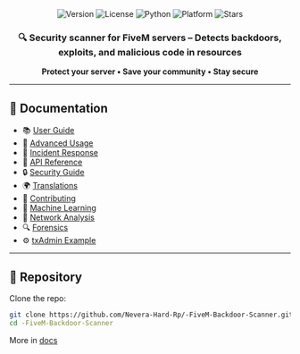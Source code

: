 
<div align="center">
  <img src="https://img.shields.io/badge/version-2.0.0-blue.svg" alt="Version">
  <img src="https://img.shields.io/badge/license-MIT-green.svg" alt="License">
  <img src="https://img.shields.io/badge/python-3.7+-yellow.svg" alt="Python">
  <img src="https://img.shields.io/badge/platform-Linux-orange.svg" alt="Platform">
  <img src="https://img.shields.io/github/stars/Nevera-Hard-Rp/fivem-backdoor-scanner?style=social" alt="Stars">
</div>

<div align="center">
  <h3>🔍 Security scanner for FiveM servers – Detects backdoors, exploits, and malicious code in resources</h3>
  <strong>Protect your server • Save your community • Stay secure</strong>
</div>

---

## 📖 Documentation

- 📚 [User Guide](docs/USER_GUIDE.md)
- 🔧 [Advanced Usage](docs/ADVANCED_USAGE.md)
- 🚨 [Incident Response](docs/INCIDENT_RESPONSE.md)
- 📡 [API Reference](docs/API_REFERENCE.md)
- 🔒 [Security Guide](docs/SECURITY_GUIDE.md)
- 🌍 [Translations](docs/TRANSLATIONS.md)
- 🤝 [Contributing](docs/CONTRIBUTING.md)
- 🧠 [Machine Learning](docs/technical/ML_DETECTION.md)
- 📡 [Network Analysis](docs/technical/NETWORK_ANALYSIS.md)
- 🔍 [Forensics](docs/technical/FORENSICS.md)
- ⚙️ [txAdmin Example](docs/examples/TXADMIN.md)

---

## 🔗 Repository

Clone the repo:  
```bash
git clone https://github.com/Nevera-Hard-Rp/-FiveM-Backdoor-Scanner.git
cd -FiveM-Backdoor-Scanner
```

More in [docs](docs/)
